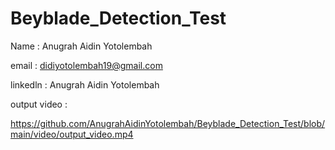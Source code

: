 # Beyblade_Detection_Test


Name : Anugrah Aidin Yotolembah

email : didiyotolembah19@gmail.com

linkedln : Anugrah Aidin Yotolembah 




output video : 

https://github.com/AnugrahAidinYotolembah/Beyblade_Detection_Test/blob/main/video/output_video.mp4

